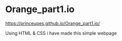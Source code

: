 # Orange_part1.io
https://princeupes.github.io/Orange_part1.io/





Using HTML & CSS i have made this simple webpage 
